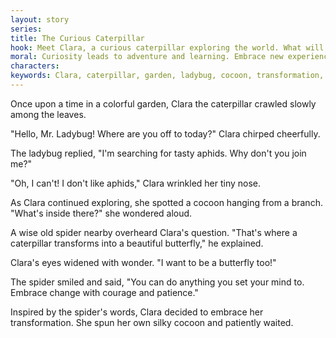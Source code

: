 ```yaml
---
layout: story
series: 
title: The Curious Caterpillar
hook: Meet Clara, a curious caterpillar exploring the world. What will she discover in the garden today?
moral: Curiosity leads to adventure and learning. Embrace new experiences with an open mind.
characters: 
keywords: Clara, caterpillar, garden, ladybug, cocoon, transformation, embrace, patience, courage, wonder
---
```


Once upon a time in a colorful garden, Clara the caterpillar crawled slowly among the leaves.

"Hello, Mr. Ladybug! Where are you off to today?" Clara chirped cheerfully.

The ladybug replied, "I'm searching for tasty aphids. Why don't you join me?"

"Oh, I can't! I don't like aphids," Clara wrinkled her tiny nose.

As Clara continued exploring, she spotted a cocoon hanging from a branch. "What's inside there?" she wondered aloud.

A wise old spider nearby overheard Clara's question. "That's where a caterpillar transforms into a beautiful butterfly," he explained.

Clara's eyes widened with wonder. "I want to be a butterfly too!"

The spider smiled and said, "You can do anything you set your mind to. Embrace change with courage and patience."

Inspired by the spider's words, Clara decided to embrace her transformation. She spun her own silky cocoon and patiently waited.
